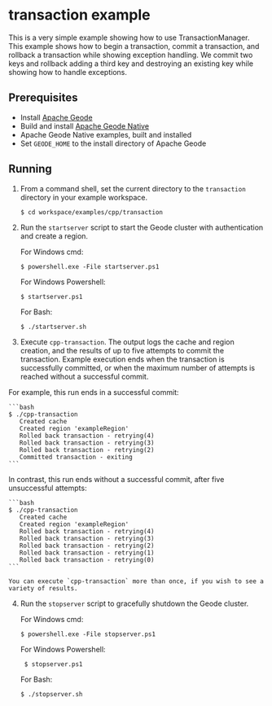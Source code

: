 # transaction example
This is a very simple example showing how to use TransactionManager.  This example shows
how to begin a transaction, commit a transaction, and rollback a transaction while showing
exception handling.  We commit two keys and rollback adding a third key and destroying an
existing key while showing how to handle exceptions.

## Prerequisites
* Install [Apache Geode](https://geode.apache.org)
* Build and install [Apache Geode Native](https://github.com/apache/geode-native)
* Apache Geode Native examples, built and installed
* Set `GEODE_HOME` to the install directory of Apache Geode

## Running
1. From a command shell, set the current directory to the `transaction` directory in your example workspace.

    ```console
    $ cd workspace/examples/cpp/transaction
    ```

2. Run the `startserver` script to start the Geode cluster with authentication and create a region.

   For Windows cmd:

    ```console
    $ powershell.exe -File startserver.ps1
    ```

   For Windows Powershell:

    ```console
    $ startserver.ps1
    ```

   For Bash:

    ```console
    $ ./startserver.sh
    ```

3. Execute `cpp-transaction`. The output logs the cache and region creation, and the results of up to five attempts to commit the transaction.
Example execution ends when the transaction is successfully committed, or when the maximum number of attempts is reached without a successful commit.

  For example, this run ends in a successful commit:

    ```bash
    $ ./cpp-transaction
       Created cache
       Created region 'exampleRegion'
       Rolled back transaction - retrying(4)
       Rolled back transaction - retrying(3)
       Rolled back transaction - retrying(2)
       Committed transaction - exiting
    ```
    
  In contrast, this run ends without a successful commit, after five unsuccessful attempts:

    ```bash
    $ ./cpp-transaction
       Created cache
       Created region 'exampleRegion'
       Rolled back transaction - retrying(4)
       Rolled back transaction - retrying(3)
       Rolled back transaction - retrying(2)
       Rolled back transaction - retrying(1)
       Rolled back transaction - retrying(0)       
    ```
    
    You can execute `cpp-transaction` more than once, if you wish to see a variety of results.

4. Run the `stopserver` script to gracefully shutdown the Geode cluster.

   For Windows cmd:

    ```console
    $ powershell.exe -File stopserver.ps1
    ```

   For Windows Powershell:

    ```console
     $ stopserver.ps1
    ```

   For Bash:

    ```console
    $ ./stopserver.sh
    ```
